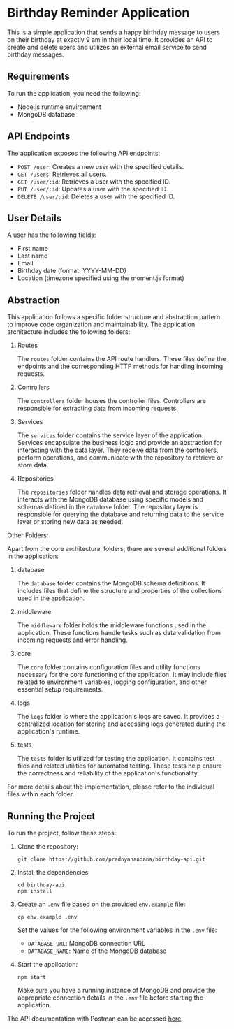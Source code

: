 # Birthday Reminder Application

This is a simple application that sends a happy birthday message to users on their birthday at exactly 9 am in their local time. It provides an API to create and delete users and utilizes an external email service to send birthday messages.

## Requirements

To run the application, you need the following:

- Node.js runtime environment
- MongoDB database

## API Endpoints

The application exposes the following API endpoints:

- `POST /user`: Creates a new user with the specified details.
- `GET /users`: Retrieves all users.
- `GET /user/:id`: Retrieves a user with the specified ID.
- `PUT /user/:id`: Updates a user with the specified ID.
- `DELETE /user/:id`: Deletes a user with the specified ID.

## User Details

A user has the following fields:

- First name
- Last name
- Email
- Birthday date (format: YYYY-MM-DD)
- Location (timezone specified using the moment.js format)

## Abstraction

This application follows a specific folder structure and abstraction pattern to improve code organization and maintainability. The application architecture includes the following folders:

1. Routes

   The `routes` folder contains the API route handlers. These files define the endpoints and the corresponding HTTP methods for handling incoming requests.

2. Controllers

   The `controllers` folder houses the controller files. Controllers are responsible for extracting data from incoming requests.

3. Services

   The `services` folder contains the service layer of the application. Services encapsulate the business logic and provide an abstraction for interacting with the data layer. They receive data from the controllers, perform operations, and communicate with the repository to retrieve or store data.

4. Repositories

   The `repositories` folder handles data retrieval and storage operations. It interacts with the MongoDB database using specific models and schemas defined in the `database` folder. The repository layer is responsible for querying the database and returning data to the service layer or storing new data as needed.

Other Folders:

Apart from the core architectural folders, there are several additional folders in the application:

1. database

   The `database` folder contains the MongoDB schema definitions. It includes files that define the structure and properties of the collections used in the application.

2. middleware

   The `middleware` folder holds the middleware functions used in the application. These functions handle tasks such as data validation from incoming requests and error handling.

3. core

   The `core` folder contains configuration files and utility functions necessary for the core functioning of the application. It may include files related to environment variables, logging configuration, and other essential setup requirements.

4. logs

   The `logs` folder is where the application's logs are saved. It provides a centralized location for storing and accessing logs generated during the application's runtime.

5. tests

   The `tests` folder is utilized for testing the application. It contains test files and related utilities for automated testing. These tests help ensure the correctness and reliability of the application's functionality.

For more details about the implementation, please refer to the individual files within each folder.

## Running the Project

To run the project, follow these steps:

1. Clone the repository:

   ```shell
   git clone https://github.com/pradnyanandana/birthday-api.git
   ```

2. Install the dependencies:

   ```shell
   cd birthday-api
   npm install
   ```

3. Create an `.env` file based on the provided `env.example` file:

   ```shell
   cp env.example .env
   ```

   Set the values for the following environment variables in the `.env` file:

   - `DATABASE_URL`: MongoDB connection URL
   - `DATABASE_NAME`: Name of the MongoDB database

4. Start the application:

   ```shell
   npm start
   ```

   Make sure you have a running instance of MongoDB and provide the appropriate connection details in the `.env` file before starting the application.

The API documentation with Postman can be accessed [here](https://www.postman.com/galactic-firefly-138065/workspace/birthday-reminder/collection/2534395-a92ced8a-d5f1-4ef8-9ac1-21f1ec6fdd54?action=share&creator=2534395).